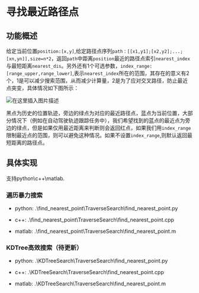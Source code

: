 # 寻找最近路径点

## 功能概述

给定当前位置`position:[x,y]`,给定路径点序列`path：[[x1,y1];[x2,y2];...;[xn,yn]],size=n*2`，返回`path`中距离`position`最近的路径点索引`nearest_index`与最短距离`nearest_dis`。另外还有1个可选参数，`index_range: [range_upper,range_lower]`,表示`nearest_index`所在的范围，其存在的意义有2个，1是可以减少搜索范围，从而减少计算量，2是为了应对交叉路径，防止最近点突变，具体情况如下图所示：

![在这里插入图片描述](https://img-blog.csdnimg.cn/direct/52dec12019f545d98b68ea559912bf6d.png)

黑点为历史的位置轨迹，旁边的绿点为对应的最近路径点，蓝点为当前位置，大部分情况下（例如在自动驾驶轨迹跟踪任务中），我们希望找到的蓝点的最近点为旁边的绿点，但是如果仅用最近距离来判断则会返回红点，如果我们用`index_range`限制最近点的范围，则可以避免这种情况。如果不设置`index_range`,则默认返回最短距离的路径点。

## 具体实现

支持python\c++\matlab.

### 遍历暴力搜索

- python: .\find_nearest_point\TraverseSearch\find_nearest_point.py
- c++: .\find_nearest_point\TraverseSearch\find_nearest_point.cpp

- matlab: .\find_nearest_point\TraverseSearch\find_nearest_point.m

### KDTree高效搜索（待更新）

- python: .\KDTreeSearch\TraverseSearch\find_nearest_point.py
- c++: .\KDTreeSearch\TraverseSearch\find_nearest_point.cpp

- matlab: .\KDTreeSearch\TraverseSearch\find_nearest_point.m

